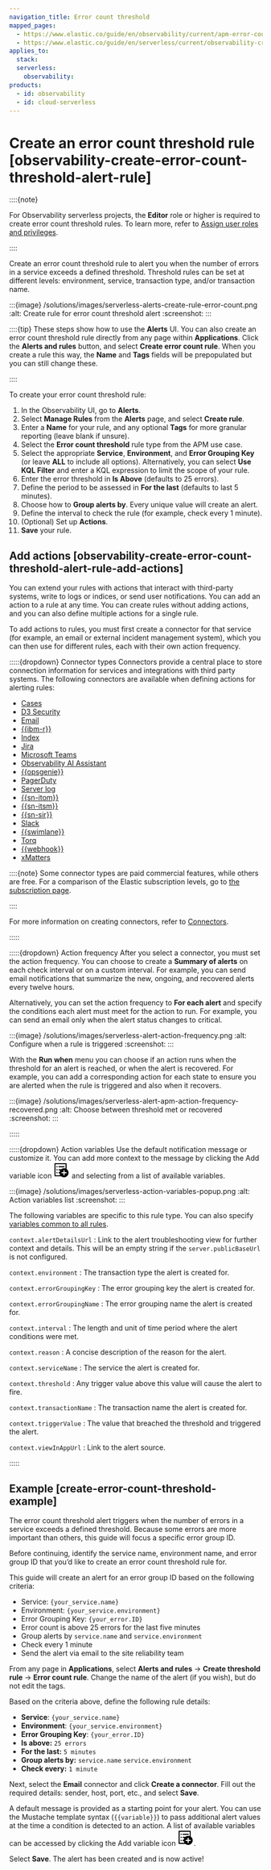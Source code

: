 ```yaml
---
navigation_title: Error count threshold
mapped_pages:
  - https://www.elastic.co/guide/en/observability/current/apm-error-count-threshold-rule.html
  - https://www.elastic.co/guide/en/serverless/current/observability-create-error-count-threshold-alert-rule.html
applies_to:
  stack:
  serverless:
    observability:
products:
  - id: observability
  - id: cloud-serverless
---
```


# Create an error count threshold rule [observability-create-error-count-threshold-alert-rule]


::::{note}

For Observability serverless projects, the **Editor** role or higher is required to create error count threshold rules. To learn more, refer to [Assign user roles and privileges](/deploy-manage/users-roles/cloud-organization/user-roles.md#general-assign-user-roles).

::::


Create an error count threshold rule to alert you when the number of errors in a service exceeds a defined threshold. Threshold rules can be set at different levels: environment, service, transaction type, and/or transaction name.

:::{image} /solutions/images/serverless-alerts-create-rule-error-count.png
:alt: Create rule for error count threshold alert
:screenshot:
:::

::::{tip}
These steps show how to use the **Alerts** UI. You can also create an error count threshold rule directly from any page within **Applications**. Click the **Alerts and rules** button, and select **Create error count rule**. When you create a rule this way, the **Name** and **Tags** fields will be prepopulated but you can still change these.

::::


To create your error count threshold rule:

1. In the Observability UI, go to **Alerts**.
2. Select **Manage Rules** from the **Alerts** page, and select **Create rule**.
3. Enter a **Name** for your rule, and any optional **Tags** for more granular reporting (leave blank if unsure).
4. Select the **Error count threshold** rule type from the APM use case.
5. Select the appropriate **Service**, **Environment**, and **Error Grouping Key** (or leave **ALL** to include all options). Alternatively, you can select **Use KQL Filter** and enter a KQL expression to limit the scope of your rule.
6. Enter the error threshold in **Is Above** (defaults to 25 errors).
7. Define the period to be assessed in **For the last** (defaults to last 5 minutes).
8. Choose how to **Group alerts by**. Every unique value will create an alert.
9. Define the interval to check the rule (for example, check every 1 minute).
10. (Optional) Set up **Actions**.
11. **Save** your rule.


## Add actions [observability-create-error-count-threshold-alert-rule-add-actions]

You can extend your rules with actions that interact with third-party systems, write to logs or indices, or send user notifications. You can add an action to a rule at any time. You can create rules without adding actions, and you can also define multiple actions for a single rule.

To add actions to rules, you must first create a connector for that service (for example, an email or external incident management system), which you can then use for different rules, each with their own action frequency.

:::::{dropdown} Connector types
Connectors provide a central place to store connection information for services and integrations with third party systems. The following connectors are available when defining actions for alerting rules:

* [Cases](kibana://reference/connectors-kibana/cases-action-type.md)
* [D3 Security](kibana://reference/connectors-kibana/d3security-action-type.md)
* [Email](kibana://reference/connectors-kibana/email-action-type.md)
* [{{ibm-r}}](kibana://reference/connectors-kibana/resilient-action-type.md)
* [Index](kibana://reference/connectors-kibana/index-action-type.md)
* [Jira](kibana://reference/connectors-kibana/jira-action-type.md)
* [Microsoft Teams](kibana://reference/connectors-kibana/teams-action-type.md)
* [Observability AI Assistant](kibana://reference/connectors-kibana/obs-ai-assistant-action-type.md)
* [{{opsgenie}}](kibana://reference/connectors-kibana/opsgenie-action-type.md)
* [PagerDuty](kibana://reference/connectors-kibana/pagerduty-action-type.md)
* [Server log](kibana://reference/connectors-kibana/server-log-action-type.md)
* [{{sn-itom}}](kibana://reference/connectors-kibana/servicenow-itom-action-type.md)
* [{{sn-itsm}}](kibana://reference/connectors-kibana/servicenow-action-type.md)
* [{{sn-sir}}](kibana://reference/connectors-kibana/servicenow-sir-action-type.md)
* [Slack](kibana://reference/connectors-kibana/slack-action-type.md)
* [{{swimlane}}](kibana://reference/connectors-kibana/swimlane-action-type.md)
* [Torq](kibana://reference/connectors-kibana/torq-action-type.md)
* [{{webhook}}](kibana://reference/connectors-kibana/webhook-action-type.md)
* [xMatters](kibana://reference/connectors-kibana/xmatters-action-type.md)

::::{note}
Some connector types are paid commercial features, while others are free. For a comparison of the Elastic subscription levels, go to [the subscription page](https://www.elastic.co/subscriptions).

::::


For more information on creating connectors, refer to [Connectors](/deploy-manage/manage-connectors.md).

:::::


:::::{dropdown} Action frequency
After you select a connector, you must set the action frequency. You can choose to create a **Summary of alerts** on each check interval or on a custom interval. For example, you can send email notifications that summarize the new, ongoing, and recovered alerts every twelve hours.

Alternatively, you can set the action frequency to **For each alert** and specify the conditions each alert must meet for the action to run. For example, you can send an email only when the alert status changes to critical.

:::{image} /solutions/images/serverless-alert-action-frequency.png
:alt: Configure when a rule is triggered
:screenshot:
:::

With the **Run when** menu you can choose if an action runs when the threshold for an alert is reached, or when the alert is recovered. For example, you can add a corresponding action for each state to ensure you are alerted when the rule is triggered and also when it recovers.

:::{image} /solutions/images/serverless-alert-apm-action-frequency-recovered.png
:alt: Choose between threshold met or recovered
:screenshot:
:::

:::::


:::::{dropdown} Action variables
Use the default notification message or customize it. You can add more context to the message by clicking the Add variable icon ![Add variable](/solutions/images/serverless-indexOpen.svg "") and selecting from a list of available variables.

:::{image} /solutions/images/serverless-action-variables-popup.png
:alt: Action variables list
:screenshot:
:::

The following variables are specific to this rule type. You can also specify [variables common to all rules](/explore-analyze/alerts-cases/alerts/rule-action-variables.md).

`context.alertDetailsUrl`
:   Link to the alert troubleshooting view for further context and details. This will be an empty string if the `server.publicBaseUrl` is not configured.

`context.environment`
:   The transaction type the alert is created for.

`context.errorGroupingKey`
:   The error grouping key the alert is created for.

`context.errorGroupingName`
:   The error grouping name the alert is created for.

`context.interval`
:   The length and unit of time period where the alert conditions were met.

`context.reason`
:   A concise description of the reason for the alert.

`context.serviceName`
:   The service the alert is created for.

`context.threshold`
:   Any trigger value above this value will cause the alert to fire.

`context.transactionName`
:   The transaction name the alert is created for.

`context.triggerValue`
:   The value that breached the threshold and triggered the alert.

`context.viewInAppUrl`
:   Link to the alert source.

:::::



## Example [create-error-count-threshold-example]

The error count threshold alert triggers when the number of errors in a service exceeds a defined threshold. Because some errors are more important than others, this guide will focus a specific error group ID.

Before continuing, identify the service name, environment name, and error group ID that you’d like to create an error count threshold rule for.

This guide will create an alert for an error group ID based on the following criteria:

* Service: `{your_service.name}`
* Environment: `{your_service.environment}`
* Error Grouping Key: `{your_error.ID}`
* Error count is above 25 errors for the last five minutes
* Group alerts by `service.name` and `service.environment`
* Check every 1 minute
* Send the alert via email to the site reliability team

From any page in **Applications**, select **Alerts and rules** → **Create threshold rule** → **Error count rule**. Change the name of the alert (if you wish), but do not edit the tags.

Based on the criteria above, define the following rule details:

* **Service**: `{your_service.name}`
* **Environment**: `{your_service.environment}`
* **Error Grouping Key**: `{your_error.ID}`
* **Is above:** `25 errors`
* **For the last:** `5 minutes`
* **Group alerts by:** `service.name` `service.environment`
* **Check every:** `1 minute`

Next, select the **Email** connector and click **Create a connector**. Fill out the required details: sender, host, port, etc., and select **Save**.

A default message is provided as a starting point for your alert. You can use the Mustache template syntax (`{{variable}}`) to pass additional alert values at the time a condition is detected to an action. A list of available variables can be accessed by clicking the Add variable icon ![Add variable](/solutions/images/serverless-indexOpen.svg "").

Select **Save**. The alert has been created and is now active!